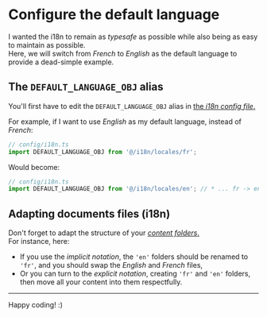 # Configure the default language

I wanted the i18n to remain as _typesafe_ as possible while also being as easy to maintain as possible.  
Here, we will switch from _French_ to _English_ as the default language to provide a dead-simple example.

## The `DEFAULT_LANGUAGE_OBJ` alias

You'll first have to edit the `DEFAULT_LANGUAGE_OBJ` alias in [the _i18n config file_.](/interop/config/i18n.ts)

For example, if I want to use _English_ as my default language, instead of _French_:

```ts
// config/i18n.ts
import DEFAULT_LANGUAGE_OBJ from '@/i18n/locales/fr';
```

Would become:

```ts
// config/i18n.ts
import DEFAULT_LANGUAGE_OBJ from '@/i18n/locales/en'; // * ... fr -> en
```

## Adapting documents files (i18n)

Don't forget to adapt the structure of your [_content folders_.](/content)  
For instance, here:

- If you use the _implicit notation_, the `'en'` folders should be renamed to `'fr'`, and you should swap the _English_ and _French_ files,
- Or you can turn to the _explicit notation_, creating `'fr'` and `'en'` folders, then move all your content into them respectfully.

---

Happy coding! :)
